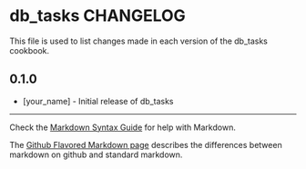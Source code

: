 db_tasks CHANGELOG
==================

This file is used to list changes made in each version of the db_tasks cookbook.

0.1.0
-----
- [your_name] - Initial release of db_tasks

- - -
Check the [Markdown Syntax Guide](http://daringfireball.net/projects/markdown/syntax) for help with Markdown.

The [Github Flavored Markdown page](http://github.github.com/github-flavored-markdown/) describes the differences between markdown on github and standard markdown.

